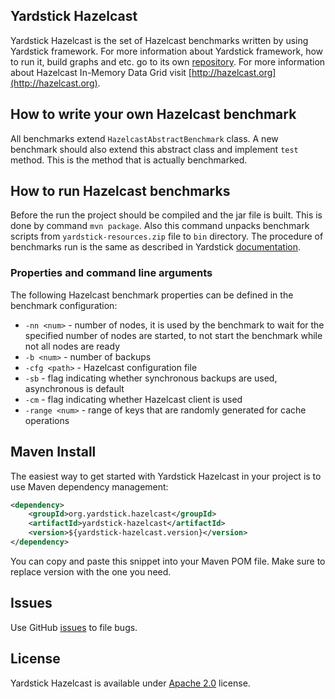 ## Yardstick Hazelcast
Yardstick Hazelcast is the set of Hazelcast benchmarks written by using Yardstick framework.
For more information about Yardstick framework, how to run it, build graphs and etc.
go to its own [repository](https://github.com/gridgain/yardstick).
For more information about Hazelcast In-Memory Data Grid visit [http://hazelcast.org](http://hazelcast.org).

## How to write your own Hazelcast benchmark
All benchmarks extend `HazelcastAbstractBenchmark` class. A new benchmark should also extend this
abstract class and implement `test` method. This is the method that is actually benchmarked.

## How to run Hazelcast benchmarks
Before the run the project should be compiled and the jar file is built. This is done by command `mvn package`.
Also this command unpacks benchmark scripts from `yardstick-resources.zip` file to `bin` directory.
The procedure of benchmarks run is the same as described in Yardstick
[documentation](https://github.com/gridgain/yardstick).

### Properties and command line arguments

The following Hazelcast benchmark properties can be defined in the benchmark configuration:

* `-nn <num>` - number of nodes, it is used by the benchmark to wait for the specified number of nodes are started,
    to not start the benchmark while not all nodes are ready
* `-b <num>` - number of backups
* `-cfg <path>` - Hazelcast configuration file
* `-sb` - flag indicating whether synchronous backups are used, asynchronous is default
* `-cm` - flag indicating whether Hazelcast client is used
* `-range <num>` - range of keys that are randomly generated for cache operations

## Maven Install
The easiest way to get started with Yardstick Hazelcast in your project is to use Maven dependency management:

```xml
<dependency>
    <groupId>org.yardstick.hazelcast</groupId>
    <artifactId>yardstick-hazelcast</artifactId>
    <version>${yardstick-hazelcast.version}</version>
</dependency>
```

You can copy and paste this snippet into your Maven POM file. Make sure to replace version with the one you need.

## Issues
Use GitHub [issues](https://github.com/gridgain/yardstick-hazelcast/issues) to file bugs.

## License
Yardstick Hazelcast is available under [Apache 2.0](http://www.apache.org/licenses/LICENSE-2.0.html) license.
